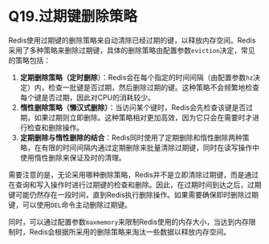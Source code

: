 # Q19.过期键删除策略

Redis使用过期键的删除策略来自动清除已经过期的键，以释放内存空间。Redis采用了多种策略来删除过期键，具体的删除策略由配置参数`eviction`决定，常见的策略包括：

1. **定期删除策略（定时删除**）：Redis会在每个指定的时间间隔（由配置参数`hz`决定）内，检查一批键是否过期，然后删除过期的键。这种策略不会频繁地检查每个键是否过期，因此对CPU的消耗较少。
2. **惰性删除策略（懒汉式删除）**：当访问某个键时，Redis会先检查该键是否过期，如果过期则立即删除。这种策略相对更加高效，因为它只会在需要时才进行检查和删除操作。
3. **定期删除与惰性删除的结合**：Redis同时使用了定期删除和惰性删除两种策略，在有限的时间间隔内通过定期删除来批量清除过期键，同时在读写操作中使用惰性删除来保证及时的清理。

需要注意的是，无论采用哪种删除策略，Redis并不是立即清除过期键，而是通过在查询和写入操作时进行过期键的检查和删除。因此，在过期时间到达之后，过期键可能仍然存在一段时间，直到Redis执行删除操作。如果需要确保即时删除过期键，可以使用`DEL`命令主动删除过期键。

同时，可以通过配置参数`maxmemory`来限制Redis使用的内存大小，当达到内存限制时，Redis会根据所采用的删除策略来淘汰一些数据以释放内存空间。